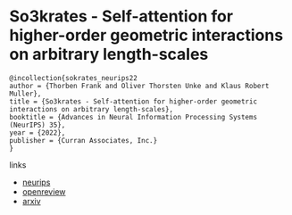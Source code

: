 # So3krates - Self-attention for higher-order geometric interactions on arbitrary length-scales

```
@incollection{sokrates_neurips22
author = {Thorben Frank and Oliver Thorsten Unke and Klaus Robert Muller},
title = {So3krates - Self-attention for higher-order geometric interactions on arbitrary length-scales},
booktitle = {Advances in Neural Information Processing Systems (NeurIPS) 35},
year = {2022},
publisher = {Curran Associates, Inc.}
}
```

links
- [neurips](https://nips.cc/Conferences/2022/Schedule?showEvent=53570)
- [openreview](https://openreview.net/forum?id=tlUnxtAmcJq)
- [arxiv](https://arxiv.org/abs/2205.14276)
